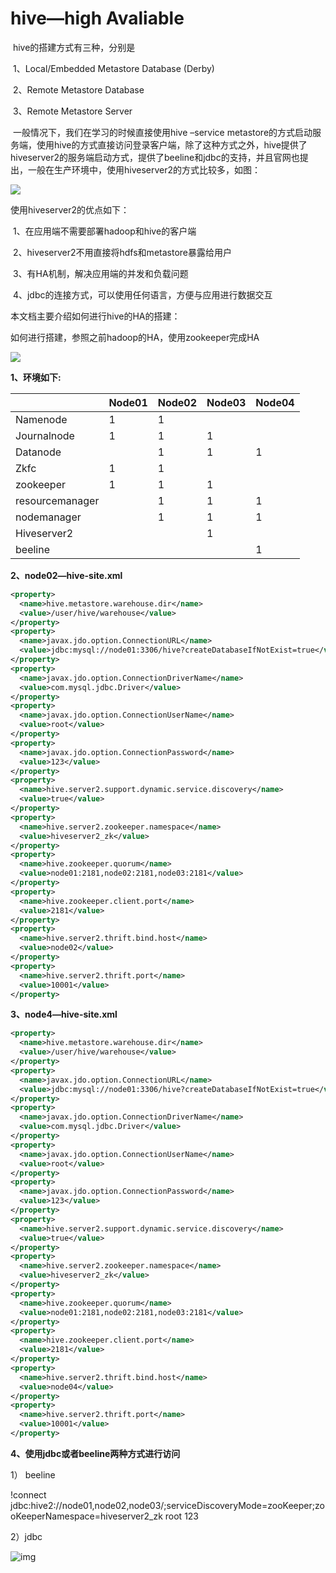 # hive—high Avaliable

​		hive的搭建方式有三种，分别是

​			1、Local/Embedded Metastore Database (Derby)

​			2、Remote Metastore Database

​			3、Remote Metastore Server

​		一般情况下，我们在学习的时候直接使用hive –service metastore的方式启动服务端，使用hive的方式直接访问登录客户端，除了这种方式之外，hive提供了hiveserver2的服务端启动方式，提供了beeline和jdbc的支持，并且官网也提出，一般在生产环境中，使用hiveserver2的方式比较多，如图：

![]([https://github.com/msbbigdata/hive/blob/master/images/hiveserver2.png])

使用hiveserver2的优点如下：

​	1、在应用端不需要部署hadoop和hive的客户端

​	2、hiveserver2不用直接将hdfs和metastore暴露给用户

​	3、有HA机制，解决应用端的并发和负载问题

​	4、jdbc的连接方式，可以使用任何语言，方便与应用进行数据交互

本文档主要介绍如何进行hive的HA的搭建：

如何进行搭建，参照之前hadoop的HA，使用zookeeper完成HA

![]([https://github.com/msbbigdata/hive/blob/master/images/hive%20HA.png])

**1、环境如下:**	

|                 | Node01 | Node02 | Node03 | Node04 |
| --------------- | ------ | ------ | ------ | ------ |
| Namenode        | 1      | 1      |        |        |
| Journalnode     | 1      | 1      | 1      |        |
| Datanode        |        | 1      | 1      | 1      |
| Zkfc            | 1      | 1      |        |        |
| zookeeper       | 1      | 1      | 1      |        |
| resourcemanager |        | 1      | 1      | 1      |
| nodemanager     |        | 1      | 1      | 1      |
| Hiveserver2     |        |        | 1      |        |
| beeline         |        |        |        | 1      |

**2、node02—hive-site.xml**

```xml
<property>  
  <name>hive.metastore.warehouse.dir</name>  
  <value>/user/hive/warehouse</value>  
</property>  
<property>  
  <name>javax.jdo.option.ConnectionURL</name>  
  <value>jdbc:mysql://node01:3306/hive?createDatabaseIfNotExist=true</value>  
</property>  
<property>  
  <name>javax.jdo.option.ConnectionDriverName</name>  
  <value>com.mysql.jdbc.Driver</value>  
</property>     
<property>  
  <name>javax.jdo.option.ConnectionUserName</name>  
  <value>root</value>  
</property>  
<property>  
  <name>javax.jdo.option.ConnectionPassword</name>  
  <value>123</value>  
</property>
<property>
  <name>hive.server2.support.dynamic.service.discovery</name>
  <value>true</value>
</property>
<property>
  <name>hive.server2.zookeeper.namespace</name>
  <value>hiveserver2_zk</value>
</property>
<property>
  <name>hive.zookeeper.quorum</name>
  <value>node01:2181,node02:2181,node03:2181</value>
</property>
<property>
  <name>hive.zookeeper.client.port</name>
  <value>2181</value>
</property>
<property>
  <name>hive.server2.thrift.bind.host</name>
  <value>node02</value>
</property>
<property>
  <name>hive.server2.thrift.port</name>
  <value>10001</value> 
</property>
```

**3、node4—hive-site.xml**

```xml
<property>  
  <name>hive.metastore.warehouse.dir</name>  
  <value>/user/hive/warehouse</value>  
</property>  
<property>  
  <name>javax.jdo.option.ConnectionURL</name>  
  <value>jdbc:mysql://node01:3306/hive?createDatabaseIfNotExist=true</value>  
</property>  
<property>  
  <name>javax.jdo.option.ConnectionDriverName</name>  
  <value>com.mysql.jdbc.Driver</value>  
</property>     
<property>  
  <name>javax.jdo.option.ConnectionUserName</name>  
  <value>root</value>  
</property>  
<property>  
  <name>javax.jdo.option.ConnectionPassword</name>  
  <value>123</value>  
</property>
<property>
  <name>hive.server2.support.dynamic.service.discovery</name>
  <value>true</value>
</property>
<property>
  <name>hive.server2.zookeeper.namespace</name>
  <value>hiveserver2_zk</value>
</property>
<property>
  <name>hive.zookeeper.quorum</name>
  <value>node01:2181,node02:2181,node03:2181</value>
</property>
<property>
  <name>hive.zookeeper.client.port</name>
  <value>2181</value>
</property>
<property>
  <name>hive.server2.thrift.bind.host</name>
  <value>node04</value>
</property>
<property>
  <name>hive.server2.thrift.port</name>
  <value>10001</value> 
</property>
```

**4、使用jdbc或者beeline两种方式进行访问**

1） beeline

!connect jdbc:hive2://node01,node02,node03/;serviceDiscoveryMode=zooKeeper;zooKeeperNamespace=hiveserver2_zk root 123

2）jdbc

![img](file:///C:\Users\seanzhou\AppData\Local\Temp\ksohtml10432\wps10.png) 

​	